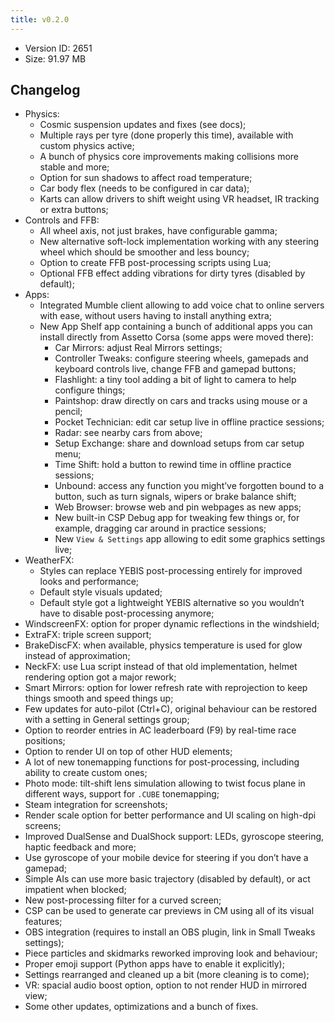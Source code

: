 ```yaml
---
title: v0.2.0
---
```


*   Version ID: 2651
*   Size: 91.97 MB

## Changelog

*   Physics:
    *   Cosmic suspension updates and fixes (see docs);
    *   Multiple rays per tyre (done properly this time), available with custom physics active;
    *   A bunch of physics core improvements making collisions more stable and more;
    *   Option for sun shadows to affect road temperature;
    *   Car body flex (needs to be configured in car data);
    *   Karts can allow drivers to shift weight using VR headset, IR tracking or extra buttons;
*   Controls and FFB:
    *   All wheel axis, not just brakes, have configurable gamma;
    *   New alternative soft-lock implementation working with any steering wheel which should be smoother and less bouncy;
    *   Option to create FFB post-processing scripts using Lua;
    *   Optional FFB effect adding vibrations for dirty tyres (disabled by default);
*   Apps:
    *   Integrated Mumble client allowing to add voice chat to online servers with ease, without users having to install anything extra;
    *   New App Shelf app containing a bunch of additional apps you can install directly from Assetto Corsa (some apps were moved there):
        *   Car Mirrors: adjust Real Mirrors settings;
        *   Controller Tweaks: configure steering wheels, gamepads and keyboard controls live, change FFB and gamepad buttons;
        *   Flashlight: a tiny tool adding a bit of light to camera to help configure things;
        *   Paintshop: draw directly on cars and tracks using mouse or a pencil;
        *   Pocket Technician: edit car setup live in offline practice sessions;
        *   Radar: see nearby cars from above;
        *   Setup Exchange: share and download setups from car setup menu;
        *   Time Shift: hold a button to rewind time in offline practice sessions;
        *   Unbound: access any function you might’ve forgotten bound to a button, such as turn signals, wipers or brake balance shift;
        *   Web Browser: browse web and pin webpages as new apps;
        *   New built-in CSP Debug app for tweaking few things or, for example, dragging car around in practice sessions;
        *   New `View & Settings` app allowing to edit some graphics settings live;
*   WeatherFX:
    *   Styles can replace YEBIS post-processing entirely for improved looks and performance;
    *   Default style visuals updated;
    *   Default style got a lightweight YEBIS alternative so you wouldn’t have to disable post-processing anymore;
*   WindscreenFX: option for proper dynamic reflections in the windshield;
*   ExtraFX: triple screen support;
*   BrakeDiscFX: when available, physics temperature is used for glow instead of approximation;
*   NeckFX: use Lua script instead of that old implementation, helmet rendering option got a major rework;
*   Smart Mirrors: option for lower refresh rate with reprojection to keep things smooth and speed things up;
*   Few updates for auto-pilot (Ctrl+C), original behaviour can be restored with a setting in General settings group;
*   Option to reorder entries in AC leaderboard (F9) by real-time race positions;
*   Option to render UI on top of other HUD elements;
*   A lot of new tonemapping functions for post-processing, including ability to create custom ones;
*   Photo mode: tilt-shift lens simulation allowing to twist focus plane in different ways, support for `.CUBE` tonemapping;
*   Steam integration for screenshots;
*   Render scale option for better performance and UI scaling on high-dpi screens;
*   Improved DualSense and DualShock support: LEDs, gyroscope steering, haptic feedback and more;
*   Use gyroscope of your mobile device for steering if you don’t have a gamepad;
*   Simple AIs can use more basic trajectory (disabled by default), or act impatient when blocked;
*   New post-processing filter for a curved screen;
*   CSP can be used to generate car previews in CM using all of its visual features;
*   OBS integration (requires to install an OBS plugin, link in Small Tweaks settings);
*   Piece particles and skidmarks reworked improving look and behaviour;
*   Proper emoji support (Python apps have to enable it explicitly);
*   Settings rearranged and cleaned up a bit (more cleaning is to come);
*   VR: spacial audio boost option, option to not render HUD in mirrored view;
*   Some other updates, optimizations and a bunch of fixes.
